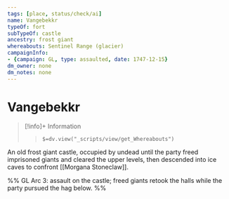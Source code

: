 ```yaml
---
tags: [place, status/check/ai]
name: Vangebekkr
typeOf: fort
subTypeOf: castle
ancestry: frost giant
whereabouts: Sentinel Range (glacier)
campaignInfo:
- {campaign: GL, type: assaulted, date: 1747-12-15}
dm_owner: none
dm_notes: none
---
```

# Vangebekkr
>[!info]+ Information  
>> `$=dv.view("_scripts/view/get_Whereabouts")`

An old frost giant castle, occupied by undead until the party freed imprisoned giants and cleared the upper levels, then descended into ice caves to confront [[Morgana Stoneclaw]].

%%
GL Arc 3: assault on the castle; freed giants retook the halls while the party pursued the hag below.
%%
